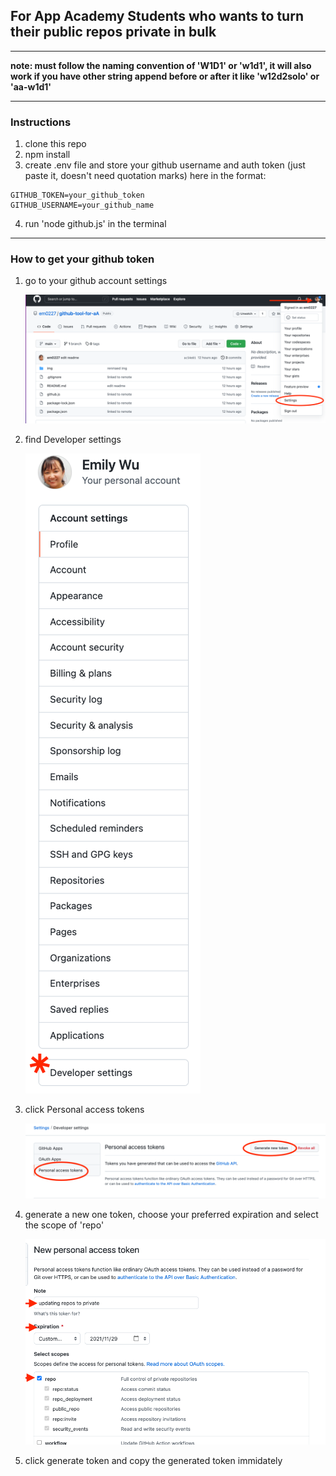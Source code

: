 ## For App Academy Students who wants to turn their public repos private in bulk

---

**note: must follow the naming convention of 'W1D1' or 'w1d1', it will also work if you have other string append before or after it like 'w12d2solo' or 'aa-w1d1'**

---

### Instructions

1. clone this repo
2. npm install
3. create .env file and store your github username and auth token (just paste it, doesn't need quotation marks) here in the format:

```
GITHUB_TOKEN=your_github_token
GITHUB_USERNAME=your_github_name

```

4. run 'node github.js' in the terminal

---

### How to get your github token

1. go to your github account settings

   ![screenshot](https://github.com/em0227/github-tool-for-aA/blob/main/img/screen-shot-1.png)

2. find Developer settings

   ![screenshot](https://github.com/em0227/github-tool-for-aA/blob/main/img/screen-shot.png)

3. click Personal access tokens

   ![screenshot](https://github.com/em0227/github-tool-for-aA/blob/main/img/screen-shot-3.png)

4. generate a new one token, choose your preferred expiration and select the scope of 'repo'

   ![screenshot](https://github.com/em0227/github-tool-for-aA/blob/main/img/screen-shot-4.png)

5. click generate token and copy the generated token immidately
